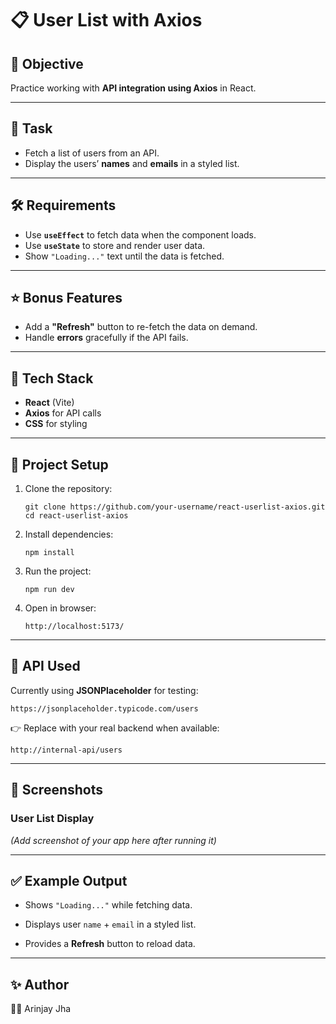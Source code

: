 # 📋 User List with Axios  

## 📌 Objective  
Practice working with **API integration using Axios** in React.  

---

## 🎯 Task  
- Fetch a list of users from an API.  
- Display the users’ **names** and **emails** in a styled list.  

---

## 🛠️ Requirements  
- Use **`useEffect`** to fetch data when the component loads.  
- Use **`useState`** to store and render user data.  
- Show `"Loading..."` text until the data is fetched.  

---

## ⭐ Bonus Features  
- Add a **"Refresh"** button to re-fetch the data on demand.  
- Handle **errors** gracefully if the API fails.  

---

## 🚀 Tech Stack  
- **React** (Vite)  
- **Axios** for API calls  
- **CSS** for styling  

---

📂 Project Setup
----------------

1.  Clone the repository:

    `git clone https://github.com/your-username/react-userlist-axios.git
    cd react-userlist-axios`

2.  Install dependencies:

    `npm install`

3.  Run the project:

    `npm run dev`

4.  Open in browser:

    `http://localhost:5173/`

* * * * *

🔗 API Used
-----------

Currently using **JSONPlaceholder** for testing:

`https://jsonplaceholder.typicode.com/users`

👉 Replace with your real backend when available:

`http://internal-api/users`

* * * * *

📸 Screenshots
--------------

### User List Display

*(Add screenshot of your app here after running it)*

* * * * *

✅ Example Output
----------------

-   Shows `"Loading..."` while fetching data.

-   Displays user `name` + `email` in a styled list.

-   Provides a **Refresh** button to reload data.

* * * * *

✨ Author
--------

👨‍💻 Arinjay Jha
